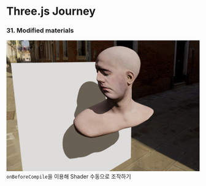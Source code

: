 # Three.js Journey

### 31. Modified materials

![ScreenShot](./public/ch31.png)
`onBeforeCompile`을 이용해 Shader 수동으로 조작하기
